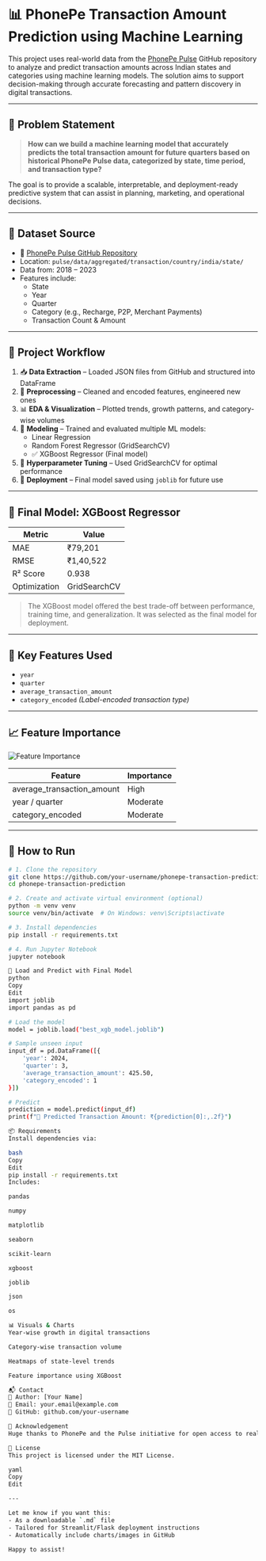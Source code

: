 # 📊 PhonePe Transaction Amount Prediction using Machine Learning

This project uses real-world data from the [PhonePe Pulse](https://github.com/PhonePe/pulse) GitHub repository to analyze and predict transaction amounts across Indian states and categories using machine learning models. The solution aims to support decision-making through accurate forecasting and pattern discovery in digital transactions.

---

## 🧩 Problem Statement

> **How can we build a machine learning model that accurately predicts the total transaction amount for future quarters based on historical PhonePe Pulse data, categorized by state, time period, and transaction type?**

The goal is to provide a scalable, interpretable, and deployment-ready predictive system that can assist in planning, marketing, and operational decisions.

---

## 📁 Dataset Source

- 📌 [PhonePe Pulse GitHub Repository](https://github.com/PhonePe/pulse)
- Location: `pulse/data/aggregated/transaction/country/india/state/`
- Data from: 2018 – 2023
- Features include:  
  - State  
  - Year  
  - Quarter  
  - Category (e.g., Recharge, P2P, Merchant Payments)  
  - Transaction Count & Amount

---

## 🔧 Project Workflow

1. 📥 **Data Extraction** – Loaded JSON files from GitHub and structured into DataFrame
2. 🧹 **Preprocessing** – Cleaned and encoded features, engineered new ones
3. 📊 **EDA & Visualization** – Plotted trends, growth patterns, and category-wise volumes
4. 🤖 **Modeling** – Trained and evaluated multiple ML models:
    - Linear Regression
    - Random Forest Regressor (GridSearchCV)
    - ✅ XGBoost Regressor (Final model)
5. 🔁 **Hyperparameter Tuning** – Used GridSearchCV for optimal performance
6. 💾 **Deployment** – Final model saved using `joblib` for future use

---

## 🧠 Final Model: XGBoost Regressor

| Metric        | Value         |
|---------------|---------------|
| MAE           | ₹79,201       |
| RMSE          | ₹1,40,522     |
| R² Score      | 0.938         |
| Optimization  | GridSearchCV  |

> The XGBoost model offered the best trade-off between performance, training time, and generalization. It was selected as the final model for deployment.

---

## 📌 Key Features Used

- `year`
- `quarter`
- `average_transaction_amount`
- `category_encoded` *(Label-encoded transaction type)*

---

## 📈 Feature Importance

![Feature Importance](feature_importance.png) <!-- Optional if you include visual output -->

| Feature                     | Importance |
|-----------------------------|------------|
| average_transaction_amount  | High       |
| year / quarter              | Moderate   |
| category_encoded            | Moderate   |

---

## 🚀 How to Run

```bash
# 1. Clone the repository
git clone https://github.com/your-username/phonepe-transaction-prediction.git
cd phonepe-transaction-prediction

# 2. Create and activate virtual environment (optional)
python -m venv venv
source venv/bin/activate  # On Windows: venv\Scripts\activate

# 3. Install dependencies
pip install -r requirements.txt

# 4. Run Jupyter Notebook
jupyter notebook

💾 Load and Predict with Final Model
python
Copy
Edit
import joblib
import pandas as pd

# Load the model
model = joblib.load("best_xgb_model.joblib")

# Sample unseen input
input_df = pd.DataFrame([{
    'year': 2024,
    'quarter': 3,
    'average_transaction_amount': 425.50,
    'category_encoded': 1
}])

# Predict
prediction = model.predict(input_df)
print(f"🔮 Predicted Transaction Amount: ₹{prediction[0]:,.2f}")

📦 Requirements
Install dependencies via:

bash
Copy
Edit
pip install -r requirements.txt
Includes:

pandas

numpy

matplotlib

seaborn

scikit-learn

xgboost

joblib

json

os

📊 Visuals & Charts
Year-wise growth in digital transactions

Category-wise transaction volume

Heatmaps of state-level trends

Feature importance using XGBoost

📬 Contact
📌 Author: [Your Name]
📧 Email: your.email@example.com
🔗 GitHub: github.com/your-username

🙏 Acknowledgement
Huge thanks to PhonePe and the Pulse initiative for open access to real financial transaction data.

📝 License
This project is licensed under the MIT License.

yaml
Copy
Edit

---

Let me know if you want this:
- As a downloadable `.md` file
- Tailored for Streamlit/Flask deployment instructions
- Automatically include charts/images in GitHub

Happy to assist!
